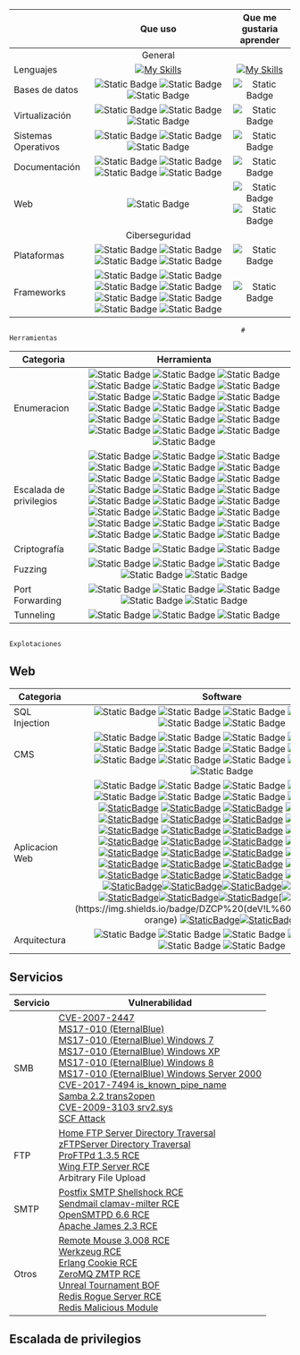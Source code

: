 

|                      | Que uso        | Que me gustaria aprender |
| -------------------- | :--------------: | :------------------------: |
|                      | General        |                          
| Lenguajes            | [![My Skills](https://skillicons.dev/icons?i=js,html,css,php,python,bash)](https://skillicons.dev)                | [![My Skills](https://skillicons.dev/icons?i=c,cpp,ruby)](https://skillicons.dev)                          |
| Bases de datos       | ![Static Badge](https://img.shields.io/badge/MSSQL-%23CC2927?logo=microsoftsqlserver)  ![Static Badge](https://img.shields.io/badge/MySQL-%234479A1?logo=MySQL&logoColor=black) ![Static Badge](https://img.shields.io/badge/phpMyAdmin-%236C78AF?logo=phpMyAdmin&logoColor=orange)|  ![Static Badge](https://img.shields.io/badge/SQLite-%23003B57?logo=SQLite&logoColor=green)  |
| Virtualización       |![Static Badge](https://img.shields.io/badge/VMware-%23607078?logo=VMware&logoColor=white) ![Static Badge](https://img.shields.io/badge/VirtualBox-%23183A61?logo=VirtualBox&logoColor=white) ![Static Badge](https://img.shields.io/badge/Hiper--V-blue?logo=Windows&logoColor=white)               |  ![Static Badge](https://img.shields.io/badge/Docker-%232496ED?logo=docker&logoColor=white)                        |
| Sistemas Operativos  | ![Static Badge](https://img.shields.io/badge/Kali%20Linux-%23557C94?logo=KaliLinux&logoColor=orange) ![Static Badge](https://img.shields.io/badge/ArchLinux-%231793D1?logo=Arch%20Linux&logoColor=white) ![Static Badge](https://img.shields.io/badge/Windows-%230078D4?logo=Windows&logoColor=white)               |   ![Static Badge](https://img.shields.io/badge/macOS-black?logo=macos&logoColor=white)                       |
| Documentación        |![Static Badge](https://img.shields.io/badge/Notion-black?logo=notion&logoColor=white) ![Static Badge](https://img.shields.io/badge/Obsidian-purple?logo=Obsidian&logoColor=white) ![Static Badge](https://img.shields.io/badge/One%20Note-%237719AA?logo=microsoftonenote&logoColor=white) ![Static Badge](https://img.shields.io/badge/CherryTree-%23FF0000)                |  ![Static Badge](https://img.shields.io/badge/GitBook-%233884FF?logo=GitBook&logoColor=white)                        |
| Web                  | ![Static Badge](https://img.shields.io/badge/Wordpress-%2321759B?logo=Wordpress&logoColor=white)  |  ![Static Badge](https://img.shields.io/badge/Joomla-%235091CD?logo=Joomla&logoColor=red) ![Static Badge](https://img.shields.io/badge/Drupal-%230678BE?logo=Drupal&logoColor=white)     |
|                      | Ciberseguridad |                          |
| Plataformas          |![Static Badge](https://img.shields.io/badge/Offensive%20Security-red) ![Static Badge](https://img.shields.io/badge/TCM%20Security-%23E20074) ![Static Badge](https://img.shields.io/badge/HackTheBox-black?logo=HackTheBox&logoColor=%239FEF00) ![Static Badge](https://img.shields.io/badge/TryHackMe-%23212C42?logo=TryHackMe&logoColor=red)      |  ![Static Badge](https://img.shields.io/badge/eLearningSecurity-%23DD00A1)                        |
| Frameworks           |![Static Badge](https://img.shields.io/badge/Metasploit-%23004088)  ![Static Badge](https://img.shields.io/badge/BurpSuite-%23FF9A00) ![Static Badge](https://img.shields.io/badge/Nessus-%230DBDFF) ![Static Badge](https://img.shields.io/badge/Beef-%2326689A)        ![Static Badge](https://img.shields.io/badge/SQLmap-%23FF6550) ![Static Badge](https://img.shields.io/badge/Wireshark-%231679A7?logo=Wireshark) ![Static Badge](https://img.shields.io/badge/Immunity%20Debugger-%23C70D2C) ![Static Badge](https://img.shields.io/badge/BloodHound-%23C70D2C)    |  ![Static Badge](https://img.shields.io/badge/Covenant-%23191A1B)                        |



                                                              # Herramientas


| Categoria               | Herramienta |
| ----------------------- | :-----------: |
| Enumeracion             | ![Static Badge](https://img.shields.io/badge/Nmap-%231A285F) ![Static Badge](https://img.shields.io/badge/wfuzz-%231A285F) ![Static Badge](https://img.shields.io/badge/gobuster-%231A285F) ![Static Badge](https://img.shields.io/badge/dirsearch-%231A285F) ![Static Badge](https://img.shields.io/badge/nikto-%231A285F) ![Static Badge](https://img.shields.io/badge/whatweb-%231A285F) ![Static Badge](https://img.shields.io/badge/wpscan-%231A285F) ![Static Badge](https://img.shields.io/badge/drupescan-%231A285F) ![Static Badge](https://img.shields.io/badge/joomscan-%231A285F) ![Static Badge](https://img.shields.io/badge/joomblah-%231A285F) ![Static Badge](https://img.shields.io/badge/smbclient-%231A285F) ![Static Badge](https://img.shields.io/badge/smbmap-%231A285F) ![Static Badge](https://img.shields.io/badge/crackmapexec-%231A285F) ![Static Badge](https://img.shields.io/badge/enum4linux-%231A285F) ![Static Badge](https://img.shields.io/badge/sslscan-%231A285F) ![Static Badge](https://img.shields.io/badge/curl-%231A285F) ![Static Badge](https://img.shields.io/badge/portfu-%231A285F) ![Static Badge](https://img.shields.io/badge/amass-%231A285F) ![Static Badge](https://img.shields.io/badge/sublit3r-%231A285F)          |
| Escalada de privilegios | ![Static Badge](https://img.shields.io/badge/JuicyPotato-%234B275F?logo=Linux) ![Static Badge](https://img.shields.io/badge/LinEnum-%234B275F?logo=Linux) ![Static Badge](https://img.shields.io/badge/LinPEAS-%234B275F?logo=Linux) ![Static Badge](https://img.shields.io/badge/linux--exploit--suggester-%234B275F?logo=Linux) ![Static Badge](https://img.shields.io/badge/peda-%234B275F?logo=Linux) ![Static Badge](https://img.shields.io/badge/pspy-%234B275F?logo=Linux)  ![Static Badge](https://img.shields.io/badge/Kerbrute-blue?logo=Windows&logoColor=white) ![Static Badge](https://img.shields.io/badge/Empire-blue?logo=Windows&logoColor=white) ![Static Badge](https://img.shields.io/badge/FullPowers-blue?logo=Windows&logoColor=white) ![Static Badge](https://img.shields.io/badge/GetNPUsers-blue?logo=Windows&logoColor=white) ![Static Badge](https://img.shields.io/badge/GetUsersSPNs-blue?logo=Windows&logoColor=white) ![Static Badge](https://img.shields.io/badge/Incognito-blue?logo=Windows&logoColor=white) ![Static Badge](https://img.shields.io/badge/JAWS-blue?logo=Windows&logoColor=white) ![Static Badge](https://img.shields.io/badge/Mimikatz-blue?logo=Windows&logoColor=white) ![Static Badge](https://img.shields.io/badge/PowerUp-blue?logo=Windows&logoColor=white) ![Static Badge](https://img.shields.io/badge/PowerView-blue?logo=Windows&logoColor=white) ![Static Badge](https://img.shields.io/badge/PrintSpoofer-blue?logo=Windows&logoColor=white) ![Static Badge](https://img.shields.io/badge/Rubeus-blue?logo=Windows&logoColor=white) ![Static Badge](https://img.shields.io/badge/Seatbelt-blue?logo=Windows&logoColor=white) ![Static Badge](https://img.shields.io/badge/Secretsdump-blue?logo=Windows&logoColor=white) ![Static Badge](https://img.shields.io/badge/Sherlock-blue?logo=Windows&logoColor=white) ![Static Badge](https://img.shields.io/badge/Watson-blue?logo=Windows&logoColor=white) ![Static Badge](https://img.shields.io/badge/Windows--exploit--suggester-blue?logo=Windows&logoColor=white) ![Static Badge](https://img.shields.io/badge/winPEAS-blue?logo=Windows&logoColor=white)           |
| Criptografía            |![Static Badge](https://img.shields.io/badge/johntheripper-%231A285F) ![Static Badge](https://img.shields.io/badge/hashcat-%231A285F) ![Static Badge](https://img.shields.io/badge/pdfCrack-%231A285F)            |
| Fuzzing                 | ![Static Badge](https://img.shields.io/badge/hydra-%231A285F)  ![Static Badge](https://img.shields.io/badge/cewl-%231A285F) ![Static Badge](https://img.shields.io/badge/SprayingToolkit-%231A285F) ![Static Badge](https://img.shields.io/badge/cupp-%231A285F) ![Static Badge](https://img.shields.io/badge/crowbar-%231A285F)         |
| Port Forwarding         | ![Static Badge](https://img.shields.io/badge/plink-%231A285F) ![Static Badge](https://img.shields.io/badge/ssh-%231A285F) ![Static Badge](https://img.shields.io/badge/netsh-%231A285F) ![Static Badge](https://img.shields.io/badge/socat-%231A285F) ![Static Badge](https://img.shields.io/badge/proxychains-%231A285F)               |
| Tunneling               |  ![Static Badge](https://img.shields.io/badge/shuttle-%231A285F) ![Static Badge](https://img.shields.io/badge/chisel-%231A285F) ![Static Badge](https://img.shields.io/badge/ligolo–ng-%231A285F)            |


                                                               Explotaciones

## Web

| Categoria      | Software |
| -------------- | :--------------: |
| SQL Injection  | ![Static Badge](https://img.shields.io/badge/MSSQL-%23CC2927?logo=microsoftsqlserver)  ![Static Badge](https://img.shields.io/badge/MySQL-%234479A1?logo=MySQL&logoColor=black) ![Static Badge](https://img.shields.io/badge/phpMyAdmin-%236C78AF?logo=phpMyAdmin&logoColor=orange) ![Static Badge](https://img.shields.io/badge/MongoDB-%2347A248?logo=mongodb&logoColor=white)  ![Static Badge](https://img.shields.io/badge/MariaDB-%23003545?logo=mariadb&logoColor=white) ![Static Badge](https://img.shields.io/badge/PostgreSQL-%234169E1?logo=postgresql&logoColor=white)               |
| CMS            | ![Static Badge](https://img.shields.io/badge/Wordpress-%2321759B?logo=Wordpress&logoColor=white)  ![Static Badge](https://img.shields.io/badge/Joomla-%235091CD?logo=Joomla&logoColor=red) ![Static Badge](https://img.shields.io/badge/Drupal-%230678BE?logo=Drupal&logoColor=white)  ![Static Badge](https://img.shields.io/badge/Strapi-%234945FF?logo=Strapi&logoColor=white) ![Static Badge](https://img.shields.io/badge/October%20CMS-white?logo=octobercms&logocolor=%23DB6A26)  ![Static Badge](https://img.shields.io/badge/WonderCMS-orange) ![Static Badge](https://img.shields.io/badge/ZenPhoto-orange) ![Static Badge](https://img.shields.io/badge/Subrion-orange) ![Static Badge](https://img.shields.io/badge/CS--Cart-orange) ![Static Badge](https://img.shields.io/badge/Ovidentia-orange) ![Static Badge](https://img.shields.io/badge/OTRS-orange) ![Static Badge](https://img.shields.io/badge/Cuppa-orange) ![Static Badge](https://img.shields.io/badge/Nibbleblog-orange)              |
| Aplicacion Web |![Static Badge](https://img.shields.io/badge/Webmin-%237DA0D0?logo=Webmin&logoColor=black) ![Static Badge](https://img.shields.io/badge/Flask-black?logo=Flask&logoColor=white) ![Static Badge](https://img.shields.io/badge/GraphQL-%23E10098?logo=GraphQL&logoColor=black) ![Static Badge](https://img.shields.io/badge/Tomcat-%23F8DC75?logo=ApacheTomcat&logoColor=black) ![Static Badge](https://img.shields.io/badge/Sonatype%20Nexus%20Repository%20Manager-blue?logo=Sonatype&logoColor=black) ![Static Badge](https://img.shields.io/badge/pfSense-blue?logo=pfSense&logoColor=black) ![Static Badge](https://img.shields.io/badge/Jenkins-%23D24939?logo=Jenkins&logoColor=black) ![Static Badge](https://img.shields.io/badge/Adobe%20Coldfusion-%23FF0000?logo=Adobe&logoColor=white)  [![StaticBadge](https://img.shields.io/badge/H2%20Database-orange)](https://img.shields.io/badge/H2%20Database-orange) [![StaticBadge](https://img.shields.io/badge/HFS-orange)](https://img.shields.io/badge/HFS-orange)   [![StaticBadge](https://img.shields.io/badge/HP%20Power%20Manager-orange)](https://img.shields.io/badge/HP%20Power%20Manager-orange) [![StaticBadge](https://img.shields.io/badge/HTTPFileServer-orange)](https://img.shields.io/badge/HTTPFileServer-orange) [![StaticBadge](https://img.shields.io/badge/iWeb-orange)](https://img.shields.io/badge/iWeb-orange) [![StaticBadge](https://img.shields.io/badge/LiteSpeed-orange)](https://img.shields.io/badge/LiteSpeed-orange) [![StaticBadge](https://img.shields.io/badge/MantisBT%20%26%20Adminer-orange)](https://img.shields.io/badge/MantisBT%20%26%20Adminer-orange) [![StaticBadge](https://img.shields.io/badge/Online%20Discussion%20Forum-orange)](https://img.shields.io/badge/Online%20Discussion%20Forum-orange) [![StaticBadge](https://img.shields.io/badge/Online%20Marriage%20Registration%20System-orange)](https://img.shields.io/badge/Online%20Marriage%20Registration%20System-orange) [![StaticBadge](https://img.shields.io/badge/OrientDB-orange)](https://img.shields.io/badge/OrientDB-orange) [![StaticBadge](https://img.shields.io/badge/OWA-orange)](https://img.shields.io/badge/OWA-orange) [![StaticBadge](https://img.shields.io/badge/Pandora%20FMS-orange)](https://img.shields.io/badge/Pandora%20FMS-orange) [![StaticBadge](https://img.shields.io/badge/PHP%20Power%20Browse-orange)](https://img.shields.io/badge/PHP%20Power%20Browse-orange) [![StaticBadge](https://img.shields.io/badge/PHPLiteAdmin-orange)](https://img.shields.io/badge/PHPLiteAdmin-orange) [![StaticBadge](https://img.shields.io/badge/Phreebooks-orange)](https://img.shields.io/badge/Phreebooks-orange) [![StaticBadge](https://img.shields.io/badge/PRTG%20Network%20Monitor-orange)](https://img.shields.io/badge/PRTG%20Network%20Monitor-orange) [![StaticBadge](https://img.shields.io/badge/RaspAP-orange)](https://img.shields.io/badge/RaspAP-orange) [![StaticBadge](https://img.shields.io/badge/Responsive%20Online%20Blog-orange)](https://img.shields.io/badge/Responsive%20Online%20Blog-orange) [![StaticBadge](https://img.shields.io/badge/Simple%20PHP%20Photo%20Gallery-orange)](https://img.shields.io/badge/Simple%20PHP%20Photo%20Gallery-orange)  [![StaticBadge](https://img.shields.io/badge/SmarterMail-orange)](https://img.shields.io/badge/SmarterMail-orange) [![StaticBadge](https://img.shields.io/badge/SNMP%20Manager-orange)](https://img.shields.io/badge/SNMP%20Manager-orange) [![StaticBadge](https://img.shields.io/badge/TimeClock%20Software-orange)](https://img.shields.io/badge/TimeClock%20Software-orange) [![StaticBadge](https://img.shields.io/badge/Utility%20Belt-orange)](https://img.shields.io/badge/Utility%20Belt-orange) [![StaticBadge](https://img.shields.io/badge/Voting%20System-orange)](https://img.shields.io/badge/Voting%20System-orange) [![StaticBadge](https://img.shields.io/badge/vtiger-orange)](https://img.shields.io/badge/vtiger-orange) [![StaticBadge](https://img.shields.io/badge/Web2py-orange)](https://img.shields.io/badge/Web2py-orange) [![StaticBadge](https://img.shields.io/badge/WebERP-orange)](https://img.shields.io/badge/WebERP-orange) [![StaticBadge](https://img.shields.io/badge/Advanced%20Comment%20System-orange)](https://img.shields.io/badge/Advanced%20Comment%20System-orange)[![StaticBadge](https://img.shields.io/badge/Ajenti-orange)](https://img.shields.io/badge/Ajenti-orange)[![StaticBadge](https://img.shields.io/badge/ApPHP%20MicroBlog-orange)](https://img.shields.io/badge/ApPHP%20MicroBlog-orange)[![StaticBadge](https://img.shields.io/badge/Argus%20Surveillance-orange)](https://img.shields.io/badge/Argus%20Surveillance-orange)[![StaticBadge](https://img.shields.io/badge/BlogServer-orange)](https://img.shields.io/badge/BlogServer-orange)[![StaticBadge](https://img.shields.io/badge/Booked-orange)](https://img.shields.io/badge/Booked-orange)[![StaticBadge](https://img.shields.io/badge/Complain%20Management%20System-orange)](https://img.shields.io/badge/Complain%20Management%20System-orange)[![StaticBadge](https://img.shields.io/badge/CSE%20Bookstore-orange)](https://img.shields.io/badge/CSE%20Bookstore-orange)[![StaticBadge](https://img.shields.io/badge/DZCP%20(deV!L%60z%20Clanportal)-orange)](https://img.shields.io/badge/DZCP%20(deV!L%60z%20Clanportal)-orange) [![StaticBadge](https://img.shields.io/badge/Elastix-orange)](https://img.shields.io/badge/Elastix-orange)[![StaticBadge](https://img.shields.io/badge/Exhibitor%20for%20Zookeeper-orange)](https://img.shields.io/badge/Exhibitor%20for%20Zookeeper-orange)              |
| Arquitectura   | ![Static Badge](https://img.shields.io/badge/PHP%208.3-%23777BB4?logo=php&logoColor=white) ![Static Badge](https://img.shields.io/badge/NodeJS-%23339933?logo=node.js&logoColor=white) ![Static Badge](https://img.shields.io/badge/Internet%20Explorer%207-%230076D6?logo=InternetExplorer&logoColor=white) ![Static Badge](https://img.shields.io/badge/Firefox%2038.0-%23FF7139?logo=FirefoxBrowser&logoColor=white) ![Static Badge](https://img.shields.io/badge/IIS-blue) ![Static Badge](https://img.shields.io/badge/ASP-blue)             |

## Servicios

| Servicio | Vulnerabilidad |
| -------- | -------------- |
| SMB      | [CVE-2007-2447](https://raw.githubusercontent.com/amriunix/CVE-2007-2447/master/usermap_script.py) <br> [MS17-010 (EternalBlue)](https://www.exploit-db.com/exploits/42315) <br> [MS17-010 (EternalBlue) Windows 7](https://github.com/3ndG4me/AutoBlue-MS17-010.git) <br> [MS17-010 (EternalBlue) Windows XP](https://github.com/worawit/MS17-010/blob/master/mysmb.py) <br> [MS17-010 (EternalBlue) Windows 8](https://github.com/worawit/MS17-010.git) <br> [MS17-010 (EternalBlue) Windows Server 2000](https://www.exploit-db.com/exploits/42315) <br> [CVE-2017-7494 is_known_pipe_name](https://www.exploit-db.com/exploits/42084) <br> [Samba 2.2 trans2open](https://www.exploit-db.com/exploits/7) <br> [CVE-2009-3103 srv2.sys](https://www.exploit-db.com/exploits/40280) <br> [SCF Attack](https://raw.githubusercontent.com/xct/hashgrab/main/hashgrab.py)|
| FTP      |[Home FTP Server Directory Traversal](https://www.exploit-db.com/exploits/34050) <br> [zFTPServer Directory Traversal](https://www.exploit-db.com/exploits/18235) <br> [ProFTPd 1.3.5 RCE](https://www.exploit-db.com/exploits/36803) <br> [Wing FTP Server RCE](https://www.exploit-db.com/exploits/48676) <br> Arbitrary File Upload                |
| SMTP     | [Postfix SMTP Shellshock RCE](https://www.exploit-db.com/exploits/34896) <br> [Sendmail clamav-milter RCE](https://www.exploit-db.com/exploits/4761) <br> [OpenSMTPD 6.6 RCE](https://www.exploit-db.com/exploits/47984) <br> [Apache James 2.3 RCE](https://www.exploit-db.com/exploits/35513) <br>              |
| Otros    | [Remote Mouse 3.008 RCE](https://github.com/p0dalirius/RemoteMouse-3.008-Exploit) <br>  [Werkzeug RCE](https://www.exploit-db.com/exploits/43905) <br>  [Erlang Cookie RCE](https://www.exploit-db.com/exploits/49418) <br>  [ZeroMQ ZMTP RCE](https://github.com/Al1ex/CVE-2020-11652) <br>  [Unreal Tournament BOF](https://www.exploit-db.com/exploits/16145) <br>  [Redis Rogue Server RCE](https://github.com/n0b0dyCN/redis-rogue-server) <br> [Redis Malicious Module](https://github.com/n0b0dyCN/RedisModules-ExecuteCommand)             |

## Escalada de privilegios


